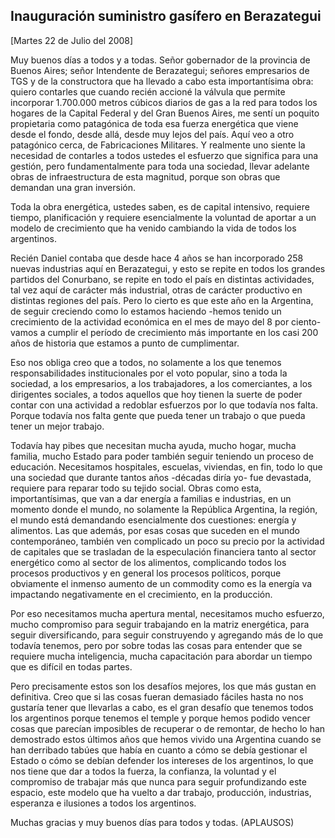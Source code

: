 Inauguración suministro gasífero en Berazategui
-----------------------------------------------

[Martes 22 de Julio del 2008]

Muy buenos días a todos y a todas. Señor gobernador de la provincia de
Buenos Aires; señor Intendente de Berazategui; señores empresarios de
TGS y de la constructora que ha llevado a cabo esta importantísima obra:
quiero contarles que cuando recién accioné la válvula que permite
incorporar 1.700.000 metros cúbicos diarios de gas a la red para todos
los hogares de la Capital Federal y del Gran Buenos Aires, me sentí un
poquito propietaria como patagónica de toda esa fuerza energética que
viene desde el fondo, desde allá, desde muy lejos del país. Aquí veo a
otro patagónico cerca, de Fabricaciones Militares. Y realmente uno
siente la necesidad de contarles a todos ustedes el esfuerzo que
significa para una gestión, pero fundamentalmente para toda una
sociedad, llevar adelante obras de infraestructura de esta magnitud,
porque son obras que demandan una gran inversión.

Toda la obra energética, ustedes saben, es de capital intensivo,
requiere tiempo, planificación y requiere esencialmente la voluntad de
aportar a un modelo de crecimiento que ha venido cambiando la vida de
todos los argentinos.

Recién Daniel contaba que desde hace 4 años se han incorporado 258
nuevas industrias aquí en Berazategui, y esto se repite en todos los
grandes partidos del Conurbano, se repite en todo el país en distintas
actividades, tal vez aquí de carácter más industrial, otras de carácter
productivo en distintas regiones del país. Pero lo cierto es que este
año en la Argentina, de seguir creciendo como lo estamos haciendo -hemos
tenido un crecimiento de la actividad económica en el mes de mayo del 8
por ciento- vamos a cumplir el período de crecimiento más importante en
los casi 200 años de historia que estamos a punto de cumplimentar.

Eso nos obliga creo que a todos, no solamente a los que tenemos
responsabilidades institucionales por el voto popular, sino a toda la
sociedad, a los empresarios, a los trabajadores, a los comerciantes, a
los dirigentes sociales, a todos aquellos que hoy tienen la suerte de
poder contar con una actividad a redoblar esfuerzos por lo que todavía
nos falta. Porque todavía nos falta gente que pueda tener un trabajo o
que pueda tener un mejor trabajo.

Todavía hay pibes que necesitan mucha ayuda, mucho hogar, mucha familia,
mucho Estado para poder también seguir teniendo un proceso de educación.
Necesitamos hospitales, escuelas, viviendas, en fin, todo lo que una
sociedad que durante tantos años -décadas diría yo- fue devastada,
requiere para reparar todo su tejido social. Obras como esta,
importantísimas, que van a dar energía a familias e industrias, en un
momento donde el mundo, no solamente la República Argentina, la región,
el mundo está demandando esencialmente dos cuestiones: energía y
alimentos. Las que además, por esas cosas que suceden en el mundo
contemporáneo, también ven complicado un poco su precio por la actividad
de capitales que se trasladan de la especulación financiera tanto al
sector energético como al sector de los alimentos, complicando todos los
procesos productivos y en general los procesos políticos, porque
obviamente el inmenso aumento de un commodity como es la energía va
impactando negativamente en el crecimiento, en la producción.

Por eso necesitamos mucha apertura mental, necesitamos mucho esfuerzo,
mucho compromiso para seguir trabajando en la matriz energética, para
seguir diversificando, para seguir construyendo y agregando más de lo
que todavía tenemos, pero por sobre todas las cosas para entender que se
requiere mucha inteligencia, mucha capacitación para abordar un tiempo
que es difícil en todas partes.

Pero precisamente estos son los desafíos mejores, los que más gustan en
definitiva. Creo que si las cosas fueran demasiado fáciles hasta no nos
gustaría tener que llevarlas a cabo, es el gran desafío que tenemos
todos los argentinos porque tenemos el temple y porque hemos podido
vencer cosas que parecían imposibles de recuperar o de remontar, de
hecho lo han demostrado estos últimos años que hemos vivido una
Argentina cuando se han derribado tabúes que había en cuanto a cómo se
debía gestionar el Estado o cómo se debían defender los intereses de los
argentinos, lo que nos tiene que dar a todos la fuerza, la confianza, la
voluntad y el compromiso de trabajar más que nunca para seguir
profundizando este espacio, este modelo que ha vuelto a dar trabajo,
producción, industrias, esperanza e ilusiones a todos los argentinos.

Muchas gracias y muy buenos días para todos y todas. (APLAUSOS)
